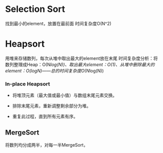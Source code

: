 # Selection Sort
找到最小的element，放置在最前面
时间复杂度O(N^2)

# Heapsort
用堆来存储数列，每次从堆中取出最大的element放在末尾
时间复杂度分析：将数列整理成Heap：O(N*log(N))、取出最大element：O(1)、从堆中删除最大的element：O(logN)——总的时间复杂度O(N*log(N))

### In-place Heapsort
-   将堆顶元素（最大值或最小值）与数组末尾元素交换。
    
-   排除末尾元素，重新调整剩余部分为堆。
    
-   重复此过程，直到所有元素有序。

## MergeSort
将数列均分成两半，对每一半MergeSort，
<!--stackedit_data:
eyJoaXN0b3J5IjpbLTE2NzM3OTc3MjVdfQ==
-->